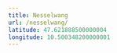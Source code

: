```yaml
---
title: Nesselwang
url: /nesselwang/
latitude: 47.621888500000004
longitude: 10.500348200000001
---
```

